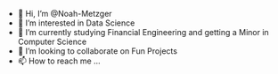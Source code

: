 - 👋 Hi, I’m @Noah-Metzger
- 👀 I’m interested in Data Science
- 🌱 I’m currently studying Financial Engineering and getting a Minor in Computer Science
- 💞️ I’m looking to collaborate on Fun Projects
- 📫 How to reach me ... 

<!---
Noah-Metzger/Noah-Metzger is a ✨ special ✨ repository because its `README.md` (this file) appears on your GitHub profile.
You can click the Preview link to take a look at your changes.
--->

